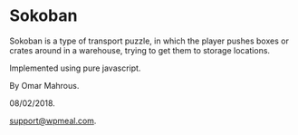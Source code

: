 # Sokoban
Sokoban is a type of transport puzzle, in which the player pushes boxes or crates around in a warehouse, 
trying to get them to storage locations.

Implemented using pure javascript.

By Omar Mahrous.

08/02/2018.

support@wpmeal.com.
